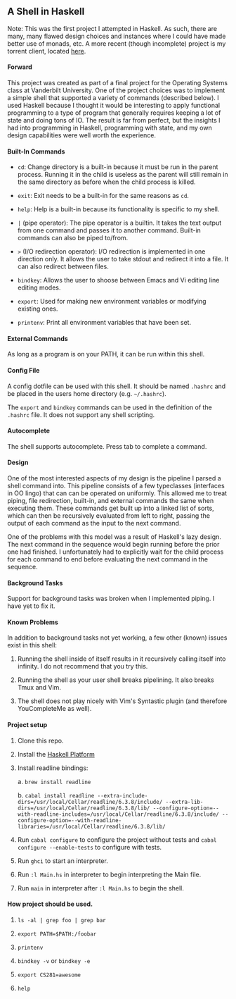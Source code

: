 ## A Shell in Haskell

Note: This was the first project I attempted in Haskell. As such, there are many, many flawed
design choices and instances where I could have made better use of monads, etc. A more recent
(though incomplete) project is my torrent client, located [here](https://github.com/dblarons/torrskel).

#### Forward

This project was created as part of a final project for the Operating Systems
class at Vanderbilt University. One of the project choices was to implement
a simple shell that supported a variety of commands (described below). I used
Haskell because I thought it would be interesting to apply functional
programming to a type of program that generally requires keeping a lot of state
and doing tons of IO. The result is far from perfect, but the insights I had
into programming in Haskell, programming with state, and my own design
capabilities were well worth the experience.

#### Built-In Commands

- `cd`: Change directory is a built-in because it must be run in the parent
  process. Running it in the child is useless as the parent will still remain
  in the same directory as before when the child process is killed.

- `exit`: Exit needs to be a built-in for the same reasons as `cd`.

- `help`: Help is a built-in because its functionality is specific to my
  shell.

- `|` (pipe operator): The pipe operator is a builtin. It takes the text output
  from one command and passes it to another command. Built-in commands can also
  be piped to/from.

- `>` (I/O redirection operator): I/O redirection is implemented in one
  direction only. It allows the user to take stdout and redirect it into
  a file. It can also redirect between files.

- `bindkey`: Allows the user to shoose between Emacs and Vi editing
  line editing modes.

- `export`: Used for making new environment variables or modifying existing
  ones.

- `printenv`: Print all environment variables that have been set.

#### External Commands

As long as a program is on your PATH, it can be run within this shell.

#### Config File

A config dotfile can be used with this shell. It should be named `.hashrc` and
be placed in the users home directory (e.g. `~/.hashrc`).

The `export` and `bindkey` commands can be used in the definition of the
`.hashrc` file. It does not support any shell scripting.

#### Autocomplete

The shell supports autocomplete. Press tab to complete a command.

#### Design

One of the most interested aspects of my design is the pipeline I parsed
a shell command into. This pipeline consists of a few typeclasses (interfaces
in OO lingo) that can can be operated on uniformly. This allowed me to treat
piping, file redirection, built-in, and external commands the same when
executing them. These commands get built up into a linked list of sorts, which
can then be recursively evaluated from left to right, passing the output of
each command as the input to the next command.

One of the problems with this model was a result of Haskell's lazy design.
The next command in the sequence would begin running before the prior one had
finished. I unfortunately had to explicitly wait for the child process for each
command to end before evaluating the next command in the sequence.

#### Background Tasks

Support for background tasks was broken when I implemented piping. I have yet
to fix it.

#### Known Problems

In addition to background tasks not yet working, a few other (known) issues
exist in this shell:

1. Running the shell inside of itself results in it recursively calling itself
   into infinity. I do not recommend that you try this.

2. Running the shell as your user shell breaks pipelining. It also breaks Tmux
   and Vim.

3. The shell does not play nicely with Vim's Syntastic plugin (and therefore
   YouCompleteMe as well).

#### Project setup

1. Clone this repo.

2. Install the [Haskell Platform](https://www.haskell.org/platform/)

4. Install readline bindings: 

    a. `brew install readline`

    b. `cabal install readline
    --extra-include-dirs=/usr/local/Cellar/readline/6.3.8/include/
    --extra-lib-dirs=/usr/local/Cellar/readline/6.3.8/lib/
    --configure-option=--with-readline-includes=/usr/local/Cellar/readline/6.3.8/include/
    --configure-option=--with-readline-libraries=/usr/local/Cellar/readline/6.3.8/lib/`

5. Run `cabal configure` to configure the project without tests and `cabal
   configure --enable-tests` to configure with tests.

6. Run `ghci` to start an interpreter.

7. Run `:l Main.hs` in interpreter to begin interpreting the Main file.

8. Run `main` in interpreter after `:l Main.hs` to begin the shell.

#### How project should be used.

1. `ls -al | grep foo | grep bar`

2. `export PATH=$PATH:/foobar`

3. `printenv`

4. `bindkey -v` or `bindkey -e`

5. `export CS281=awesome`

6. `help`
